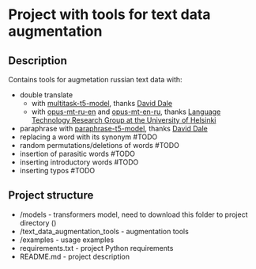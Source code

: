 # Project with tools for text data augmentation

## Description
Contains tools for augmetation russian text data with:
- double translate
  - with [multitask-t5-model](https://huggingface.co/cointegrated/rut5-base-multitask?text=fill+%7C+%D0%9F%D0%BE%D1%87%D0%B5%D0%BC%D1%83+%D0%BE%D0%BD%D0%B8+%D0%BD%D0%B5+___+%D0%BD%D0%B0+%D0%BC%D0%B5%D0%BD%D1%8F%3F), thanks [David Dale](https://huggingface.co/cointegrated)
  - with [opus-mt-ru-en](https://huggingface.co/Helsinki-NLP/opus-mt-ru-en?text=%D0%9C%D0%B5%D0%BD%D1%8F+%D0%B7%D0%BE%D0%B2%D1%83%D1%82+%D0%92%D0%BE%D0%BB%D1%8C%D1%84%D0%B3%D0%B0%D0%BD%D0%B3+%D0%B8+%D1%8F+%D0%B6%D0%B8%D0%B2%D1%83+%D0%B2+%D0%91%D0%B5%D1%80%D0%BB%D0%B8%D0%BD%D0%B5) and [opus-mt-en-ru](https://huggingface.co/Helsinki-NLP/opus-mt-en-ru?text=My+name+is+Wolfgang+and+I+live+in+Berlin), thanks [Language Technology Research Group at the University of Helsinki
](https://huggingface.co/Helsinki-NLP)
- paraphrase with [paraphrase-t5-model](https://huggingface.co/cointegrated/rut5-base-paraphraser?text=%D0%9A%D0%B0%D0%B6%D0%B4%D1%8B%D0%B9+%D0%BE%D1%85%D0%BE%D1%82%D0%BD%D0%B8%D0%BA+%D0%B6%D0%B5%D0%BB%D0%B0%D0%B5%D1%82+%D0%B7%D0%BD%D0%B0%D1%82%D1%8C%2C+%D0%B3%D0%B4%D0%B5+%D1%81%D0%B8%D0%B4%D0%B8%D1%82+%D1%84%D0%B0%D0%B7%D0%B0%D0%BD.), thanks [David Dale](https://huggingface.co/cointegrated)
- replacing a word with its synonym #TODO
- random permutations/deletions of words #TODO
- insertion of parasitic words #TODO
- inserting introductory words #TODO
- inserting typos #TODO

## Project structure
- /models - transformers model, need to download this folder to project directory () 
- /text_data_augmentation_tools - augmentation tools
- /examples - usage examples
- requirements.txt - project Python requirements
- README.md - project description